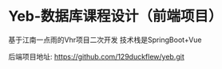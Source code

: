 # Yeb-数据库课程设计（前端项目）

基于江南一点雨的Vhr项目二次开发 技术栈是SpringBoot+Vue

后端项目地址: https://github.com/129duckflew/yeb.git

